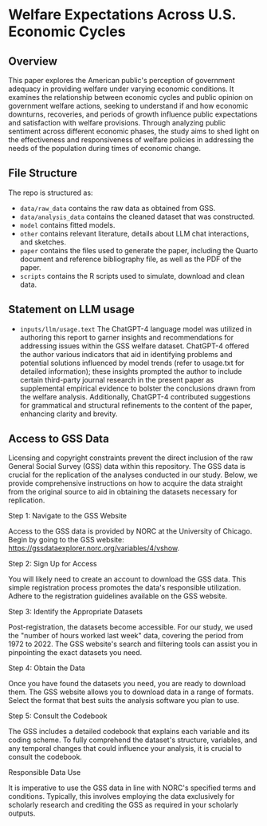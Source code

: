 # Welfare Expectations Across U.S. Economic Cycles

## Overview

This paper explores the American public's perception of government adequacy in providing welfare under varying economic conditions. It examines the relationship between economic cycles and public opinion on government welfare actions, seeking to understand if and how economic downturns, recoveries, and periods of growth influence public expectations and satisfaction with welfare provisions. Through analyzing public sentiment across different economic phases, the study aims to shed light on the effectiveness and responsiveness of welfare policies in addressing the needs of the population during times of economic change.

## File Structure

The repo is structured as:

-   `data/raw_data` contains the raw data as obtained from GSS.
-   `data/analysis_data` contains the cleaned dataset that was constructed.
-   `model` contains fitted models. 
-   `other` contains relevant literature, details about LLM chat interactions, and sketches.
-   `paper` contains the files used to generate the paper, including the Quarto document and reference bibliography file, as well as the PDF of the paper. 
-   `scripts` contains the R scripts used to simulate, download and clean data.


## Statement on LLM usage

- `inputs/llm/usage.text` The ChatGPT-4 language model was utilized in authoring this report to garner insights and recommendations for addressing issues within the GSS welfare dataset. ChatGPT-4 offered the author various indicators that aid in identifying problems and potential solutions influenced by model trends (refer to usage.txt for detailed information); these insights prompted the author to include certain third-party journal research in the present paper as supplemental empirical evidence to bolster the conclusions drawn from the welfare analysis. Additionally, ChatGPT-4 contributed suggestions for grammatical and structural refinements to the content of the paper, enhancing clarity and brevity.


## Access to GSS Data

Licensing and copyright constraints prevent the direct inclusion of the raw General Social Survey (GSS) data within this repository. The GSS data is crucial for the replication of the analyses conducted in our study. Below, we provide comprehensive instructions on how to acquire the data straight from the original source to aid in obtaining the datasets necessary for replication.

Step 1: Navigate to the GSS Website

Access to the GSS data is provided by NORC at the University of Chicago. Begin by going to the GSS website: https://gssdataexplorer.norc.org/variables/4/vshow.

Step 2: Sign Up for Access

You will likely need to create an account to download the GSS data. This simple registration process promotes the data's responsible utilization. Adhere to the registration guidelines available on the GSS website.

Step 3: Identify the Appropriate Datasets

Post-registration, the datasets become accessible. For our study, we used the "number of hours worked last week" data, covering the period from 1972 to 2022. The GSS website's search and filtering tools can assist you in pinpointing the exact datasets you need.

Step 4: Obtain the Data

Once you have found the datasets you need, you are ready to download them. The GSS website allows you to download data in a range of formats. Select the format that best suits the analysis software you plan to use.

Step 5: Consult the Codebook

The GSS includes a detailed codebook that explains each variable and its coding scheme. To fully comprehend the dataset's structure, variables, and any temporal changes that could influence your analysis, it is crucial to consult the codebook.

Responsible Data Use

It is imperative to use the GSS data in line with NORC's specified terms and conditions. Typically, this involves employing the data exclusively for scholarly research and crediting the GSS as required in your scholarly outputs.
